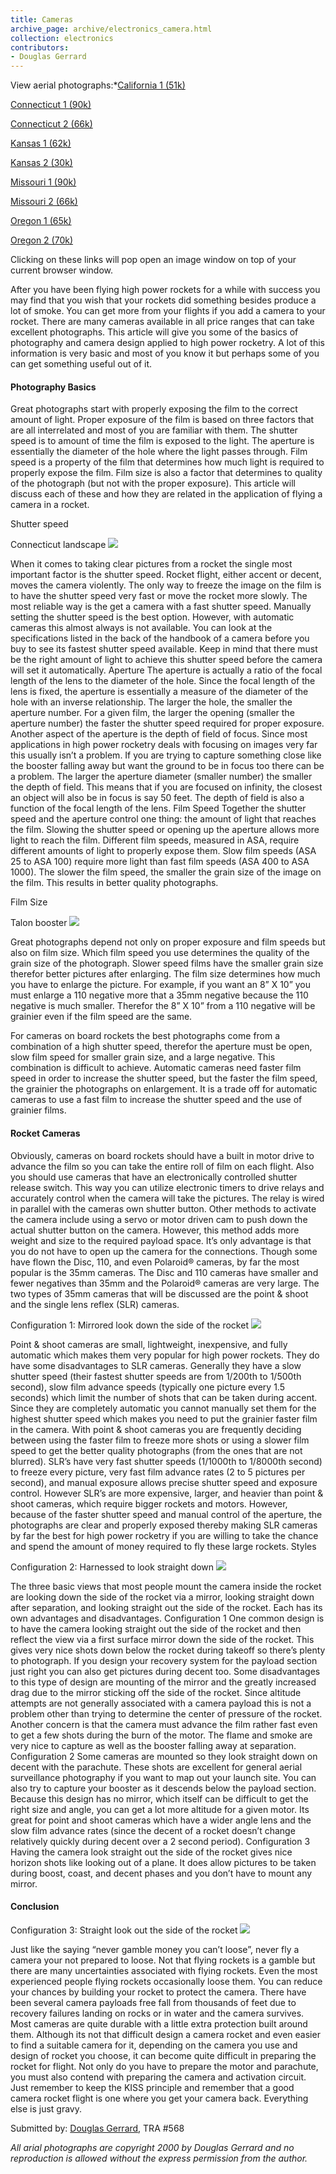 ```yaml
---
title: Cameras
archive_page: archive/electronics_camera.html
collection: electronics
contributors:
- Douglas Gerrard
---
```

View aerial photographs:\*[California 1 (51k)](javascript:popup('/images/electronics/cameras/calif.jpg','800','480'))

[Connecticut 1 (90k)](javascript:popup('/images/electronics/cameras/conn1.jpg','884','600'))

[Connecticut 2 (66k)](javascript:popup('/images/electronics/cameras/conn2.jpg','522','885'))

[Kansas 1 (62k)](javascript:popup('/images/electronics/cameras/kansas1.jpg','748','446'))

[Kansas 2 (30k)](javascript:popup('/images/electronics/cameras/kansas2.jpg','447','294'))

[Missouri 1 (90k)](javascript:popup('/images/electronics/cameras/miss1.jpg','859','585'))

[Missouri 2 (66k)](javascript:popup('/images/electronics/cameras/miss2.jpg','880','590'))

[Oregon 1 (65k)](javascript:popup('/images/electronics/cameras/oregon1.jpg','800','400'))

[Oregon 2 (70k)](javascript:popup('/images/electronics/cameras/oregon2.jpg','748','450'))

Clicking on these links will pop open an image window on top of your current browser window.

After you have been flying high power rockets for a while with success you may find that you wish that your rockets did something besides produce a lot of smoke. You can get more from your flights if you add a camera to your rocket. There are many cameras available in all price ranges that can take excellent photographs. This article will give you some of the basics of photography and camera design applied to high power rocketry. A lot of this information is very basic and most of you know it but perhaps some of you can get something useful out of it.

#### Photography Basics

Great photographs start with properly exposing the film to the correct amount of light. Proper exposure of the film is based on three factors that are all interrelated and most of you are familiar with them. The shutter speed is to amount of time the film is exposed to the light. The aperture is essentially the diameter of the hole where the light passes through. Film speed is a property of the film that determines how much light is required to properly expose the film. Film size is also a factor that determines to quality of the photograph (but not with the proper exposure). This article will discuss each of these and how they are related in the application of flying a camera in a rocket.

Shutter speed

Connecticut landscape ![](/images/electronics/cameras/conn_small.jpg)

When it comes to taking clear pictures from a rocket the single most important factor is the shutter speed. Rocket flight, either accent or decent, moves the camera violently. The only way to freeze the image on the film is to have the shutter speed very fast or move the rocket more slowly. The most reliable way is the get a camera with a fast shutter speed. Manually setting the shutter speed is the best option. However, with automatic cameras this almost always is not available. You can look at the specifications listed in the back of the handbook of a camera before you buy to see its fastest shutter speed available. Keep in mind that there must be the right amount of light to achieve this shutter speed before the camera will set it automatically. Aperture The aperture is actually a ratio of the focal length of the lens to the diameter of the hole. Since the focal length of the lens is fixed, the aperture is essentially a measure of the diameter of the hole with an inverse relationship. The larger the hole, the smaller the aperture number. For a given film, the larger the opening (smaller the aperture number) the faster the shutter speed required for proper exposure. Another aspect of the aperture is the depth of field of focus. Since most applications in high power rocketry deals with focusing on images very far this usually isn’t a problem. If you are trying to capture something close like the booster falling away but want the ground to be in focus too there can be a problem. The larger the aperture diameter (smaller number) the smaller the depth of field. This means that if you are focused on infinity, the closest an object will also be in focus is say 50 feet. The depth of field is also a function of the focal length of the lens. Film Speed Together the shutter speed and the aperture control one thing: the amount of light that reaches the film. Slowing the shutter speed or opening up the aperture allows more light to reach the film. Different film speeds, measured in ASA, require different amounts of light to properly expose them. Slow film speeds (ASA 25 to ASA 100) require more light than fast film speeds (ASA 400 to ASA 1000). The slower the film speed, the smaller the grain size of the image on the film. This results in better quality photographs.

Film Size

Talon booster ![](/images/electronics/cameras/talon_small.jpg)

Great photographs depend not only on proper exposure and film speeds but also on film size. Which film speed you use determines the quality of the grain size of the photograph. Slower speed films have the smaller grain size therefor better pictures after enlarging. The film size determines how much you have to enlarge the picture. For example, if you want an 8” X 10” you must enlarge a 110 negative more that a 35mm negative because the 110 negative is much smaller. Therefor the 8” X 10” from a 110 negative will be grainier even if the film speed are the same.

For cameras on board rockets the best photographs come from a combination of a high shutter speed, therefor the aperture must be open, slow film speed for smaller grain size, and a large negative. This combination is difficult to achieve. Automatic cameras need faster film speed in order to increase the shutter speed, but the faster the film speed, the grainier the photographs on enlargement. It is a trade off for automatic cameras to use a fast film to increase the shutter speed and the use of grainier films.

#### Rocket Cameras

Obviously, cameras on board rockets should have a built in motor drive to advance the film so you can take the entire roll of film on each flight. Also you should use cameras that have an electronically controlled shutter release switch. This way you can utilize electronic timers to drive relays and accurately control when the camera will take the pictures. The relay is wired in parallel with the cameras own shutter button. Other methods to activate the camera include using a servo or motor driven cam to push down the actual shutter button on the camera. However, this method adds more weight and size to the required payload space. It’s only advantage is that you do not have to open up the camera for the connections. Though some have flown the Disc, 110, and even Polaroid® cameras, by far the most popular is the 35mm cameras. The Disc and 110 cameras have smaller and fewer negatives than 35mm and the Polaroid® cameras are very large. The two types of 35mm cameras that will be discussed are the point & shoot and the single lens reflex (SLR) cameras.

Configuration 1: Mirrored look down the side of the rocket ![](/images/electronics/image14.gif)

Point & shoot cameras are small, lightweight, inexpensive, and fully automatic which makes them very popular for high power rockets. They do have some disadvantages to SLR cameras. Generally they have a slow shutter speed (their fastest shutter speeds are from 1/200th to 1/500th second), slow film advance speeds (typically one picture every 1.5 seconds) which limit the number of shots that can be taken during accent. Since they are completely automatic you cannot manually set them for the highest shutter speed which makes you need to put the grainier faster film in the camera. With point & shoot cameras you are frequently deciding between using the faster film to freeze more shots or using a slower film speed to get the better quality photographs (from the ones that are not blurred). SLR’s have very fast shutter speeds (1/1000th to 1/8000th second) to freeze every picture, very fast film advance rates (2 to 5 pictures per second), and manual exposure allows precise shutter speed and exposure control. However SLR’s are more expensive, larger, and heavier than point & shoot cameras, which require bigger rockets and motors. However, because of the faster shutter speed and manual control of the aperture, the photographs are clear and properly exposed thereby making SLR cameras by far the best for high power rocketry if you are willing to take the chance and spend the amount of money required to fly these large rockets. Styles

Configuration 2: Harnessed to look straight down ![](/images/electronics/image13.gif)

The three basic views that most people mount the camera inside the rocket are looking down the side of the rocket via a mirror, looking straight down after separation, and looking straight out the side of the rocket. Each has its own advantages and disadvantages. Configuration 1 One common design is to have the camera looking straight out the side of the rocket and then reflect the view via a first surface mirror down the side of the rocket. This gives very nice shots down below the rocket during takeoff so there’s plenty to photograph. If you design your recovery system for the payload section just right you can also get pictures during decent too. Some disadvantages to this type of design are mounting of the mirror and the greatly increased drag due to the mirror sticking off the side of the rocket. Since altitude attempts are not generally associated with a camera payload this is not a problem other than trying to determine the center of pressure of the rocket. Another concern is that the camera must advance the film rather fast even to get a few shots during the burn of the motor. The flame and smoke are very nice to capture as well as the booster falling away at separation. Configuration 2 Some cameras are mounted so they look straight down on decent with the parachute. These shots are excellent for general aerial surveillance photography if you want to map out your launch site. You can also try to capture your booster as it descends below the payload section. Because this design has no mirror, which itself can be difficult to get the right size and angle, you can get a lot more altitude for a given motor. Its great for point and shoot cameras which have a wider angle lens and the slow film advance rates (since the decent of a rocket doesn’t change relatively quickly during decent over a 2 second period). Configuration 3 Having the camera look straight out the side of the rocket gives nice horizon shots like looking out of a plane. It does allow pictures to be taken during boost, coast, and decent phases and you don’t have to mount any mirror.

#### Conclusion

Configuration 3: Straight look out the side of the rocket ![](/images/electronics/image15.gif)

Just like the saying “never gamble money you can’t loose”, never fly a camera your not prepared to loose. Not that flying rockets is a gamble but there are many uncertainties associated with flying rockets. Even the most experienced people flying rockets occasionally loose them. You can reduce your chances by building your rocket to protect the camera. There have been several camera payloads free fall from thousands of feet due to recovery failures landing on rocks or in water and the camera survives. Most cameras are quite durable with a little extra protection built around them. Although its not that difficult design a camera rocket and even easier to find a suitable camera for it, depending on the camera you use and design of rocket you choose, it can become quite difficult in preparing the rocket for flight. Not only do you have to prepare the motor and parachute, you must also contend with preparing the camera and activation circuit. Just remember to keep the KISS principle and remember that a good camera rocket flight is one where you get your camera back. Everything else is just gravy.

Submitted by: [Douglas Gerrard](mailto:gerrardd@fnoc.navy.mil), TRA #568

_All arial photographs are copyright 2000 by Douglas Gerrard and no reproduction is allowed without the express permission from the author._

